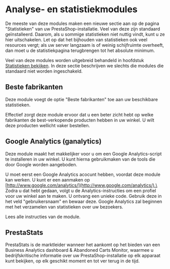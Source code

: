 # Analyse- en statistiekmodules

De meeste van deze modules maken een nieuwe sectie aan op de pagina "Statistieken" van uw PrestaShop-installatie. Veel van deze zijn standaard geïnstalleerd. Daarom, als u sommige statistieken niet nuttig vindt, kunt u ze hier uitschakelen. Let op dat het bijhouden van statistieken ook veel resources vergt; als uw server langzaam is of weinig schijfruimte overheeft, dan moet u de statistiekpagina terugbrengen tot het absolute minimum.

Veel van deze modules worden uitgebreid behandeld in hoofdstuk [Statistieken bekijken](../statistieken/statistieken-bekijken.md). In deze sectie beschrijven we slechts die modules die standaard niet worden ingeschakeld.

## Beste fabrikanten <a href="#analyse-enstatistiekmodules-bestefabrikanten" id="analyse-enstatistiekmodules-bestefabrikanten"></a>

Deze module voegt de optie "Beste fabrikanten" toe aan uw beschikbare statistieken.

Effectief zorgt deze module ervoor dat u een beter zicht hebt op welke fabrikanten de best-verkopende producten hebben in uw winkel. U wilt deze producten wellicht vaker bestellen.

## Google Analytics (ganalytics) <a href="#analyse-enstatistiekmodules-googleanalytics-ganalytics" id="analyse-enstatistiekmodules-googleanalytics-ganalytics"></a>

Deze module maakt het makkelijker voor u om een Google Analytics-script te installeren in uw winkel. U kunt hierna gebruikmaken van de tools die door Google worden aangeboden.

U moet eerst een Google Analytics acocunt hebben, voordat deze module kan werken. U kunt er een aanmaken op [http://www.google.com/analytics/](http://www.google.com/analytics/).\
Zodra u dat hebt gedaan, volgt u de Analytics-instructies om een profiel voor uw winkel aan te maken. U ontvang een unieke code. Gebruik deze in het veld "gebruikersnaam" en bewaar deze. Google Analytics zal beginnen met het verzamelen van statistieken over uw bezoekers.

Lees alle instructies van de module.

## PrestaStats <a href="#analyse-enstatistiekmodules-prestastats" id="analyse-enstatistiekmodules-prestastats"></a>

PrestaStats is de marktleider wanneer het aankomt op het bieden van een Business Analytics dashboard & Abandoned Carts Monitor, waarmee u bedrijfskritische informatie over uw PrestaShop-installatie op elk apparaat kunt bekijken, op elk geschikt moment en tot ver terug in de tijd.
